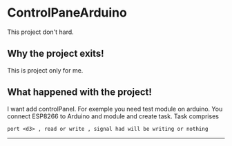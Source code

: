 # ControlPaneArduino
This project don't hard.
## Why the project exits!
This is project only for me.
## What happened with the project!
I want add controlPanel. For exemple you need test module on arduino. You connect ESP8266 to Arduino and module and create task. Task comprises 
```
port <d3> , read or write , signal had will be writing or nothing 
```
------------------------------------------------------------------------------------------------
